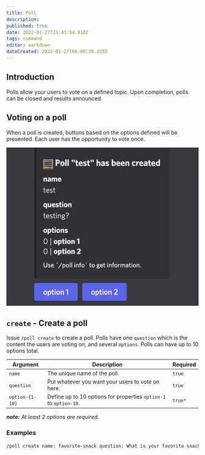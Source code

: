 ```yaml
---
title: Poll
description: 
published: true
date: 2022-01-27T21:43:54.910Z
tags: command
editor: markdown
dateCreated: 2022-01-27T06:00:30.235Z
---
```


## Introduction

Polls allow your users to vote on a defined topic. Upon completion, polls can be closed and results announced.

## Voting on a poll

When a poll is created, buttons based on the options defined will be presented. Each user has the opportunity to vote once. 

![screen_shot_2022-01-27_at_1.41.31_pm.png](/screen_shot_2022-01-27_at_1.41.31_pm.png)

## `create` - Create a poll

Issue `/poll create` to create a poll. Polls have one `question` which is the content the users are voting on, and several `options`. Polls can have up to 10 options total.


| Argument | Description | Required |
|----------|-------------|----------|
| `name` | The unique name of the poll. | `true` |
| `question` | Put whatever you want your users to vote on here. | `true` |
| `option-{1-10}` | Define up to 10 options for properties `option-1` to `option-10`. | `true*` |

***note:** At least 2 options are required.*

### Examples

``` bash
/poll create name: favorite-snack question: What is your favorite snack? option-1: chips option-2: ice cream
```

